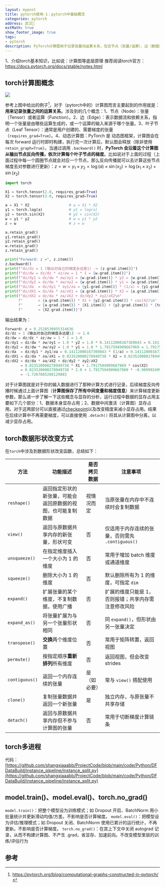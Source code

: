 ```yaml
---
layout: mypost
title: pytorch使用-1：pytorch中基础概念
categories: pytorch
address: 武汉🏯
extMath: true
show_footer_image: true
tags:
- pytorch
description: PyTorch计算图用于记录张量间运算关系，包含节点（张量/运算）、边（数据流依赖）、叶子节点（用户创建需梯度张量），作为动态图框架，每次forward即时构建，反向传播时沿图计算叶子节点梯度以更新参数。计算图显存占用包括数据本身及中间激活，可通过.detach()分离无需梯度的张量、改变精度等方式减少显存。torch中数据形状改变方法丰富，包括reshape()（视情况拷贝数据）、view()（共享内存，仅适用于连续张量）、unsqueeze()/squeeze()（增减维度1）、expand()/expand_as()（广播扩展维度）、transpose()/permute()（交换/重排维度）、contiguous()（确保内存连续）、clone()（拷贝数据）、detach()（分离计算图）等，需注意是否拷贝数据及内存连续性。此外，model.train()开启训练模式（如Dropout、BatchNorm更新统计），model.eval()设为评估模式（关闭Dropout、BatchNorm用累计统计），torch.no_grad()关闭autograd记录以省显存加速前向，三者分别控制模型行为与梯度计算。
---
```


1、介绍torch基本知识，比如说：计算图等底层原理
推荐阅读torch官方：https://docs.pytorch.org/docs/stable/notes.html
## torch计算图概念
![](https://s2.loli.net/2025/08/14/gIftdlM7KTw2Yak.webp)

参考上图中给出的例子[^1]，对于（pytorch中的）计算图而言主要起到的作用就是：**用来记录张量之间的运算关系**。涉及到的几个概念：1、节点（Node）：张量（Tensor）或者运算（Function）。2、边（Edge）：表示数据流和依赖关系，指明一个张量是由哪些运算生成的，或一个运算的输入来源于哪个张量。3、叶子节点（Leaf Tensor）：通常是用户创建的、需要梯度的张量（`requires_grad=True`）。4、动态计算图：PyTorch 是 动态图框架，计算图会在每次 forward 运行时即时构建，执行完一次计算后，默认图会释放（除非使用`retain_graph=True`）。当通过调用 `.backward()` 时，**PyTorch 会沿着这个计算图从输出节点反向传播，依次计算每个叶子节点的梯度**。比如说对于上面的过程（上面过程中每一个圆圈节点就会对应一个节点，那么反向传播就可以去计算这些节点梯度去对参数进行更新）：$z=w=y_1\times y_2= \log(a) \times \sin(x_2)=\log(x_1\times x_2)+ \sin(x_2)$

```python
import torch

X1 = torch.tensor(2.0, requires_grad=True)
X2 = torch.tensor(3.0, requires_grad=True)

a = X1 * X2                  # a = X1 * X2
y1 = torch.log(a)            # y1 = log(a)
y2 = torch.sin(X2)           # y2 = sin(X2)
w = y1 * y2                  # w = y1 * y2
z = w                        # z = w

a.retain_grad()
y1.retain_grad()
y2.retain_grad()
w.retain_grad()
z.retain_grad()

print("Forward: z =", z.item())
z.backward()
print(f"dz/dz = 1 (输出对自己的梯度永远是1) -> {z.grad.item()}")
print(f"dz/dw = dz/dz * ∂z/∂w = 1 * 1 = {w.grad.item()}")
print(f"dz/dy1 = dz/dw * ∂w/∂y1 = {w.grad.item()} * y2 = {w.grad.item()} * {y2.item()} = {y1.grad.item()}")
print(f"dz/dy2 = dz/dw * ∂w/∂y2 = {w.grad.item()} * y1 = {w.grad.item()} * {y1.item()} = {y2.grad.item()}")
print(f"dz/da  = dz/dy1 * ∂y1/∂a = {y1.grad.item()} * (1/a) = {y1.grad.item()} * (1/{a.item()}) = {a.grad.item()}")
print(f"dz/dX1 = dz/da * ∂a/∂X1 = {a.grad.item()} * X2 = {a.grad.item()} * {X2.item()} = {X1.grad.item()}")
print(f"dz/dX2 = dz/da * ∂a/∂X2 + dz/dy2 * ∂y2/∂X2\n"
      f"       = {a.grad.item()} * X1 + {y2.grad.item()} * cos(X2)\n"
      f"       = {a.grad.item()} * {X1.item()} + {y2.grad.item()} * {torch.cos(X2).item()}\n"
      f"       = {X2.grad.item()}")
```

输出结果为：
```python
Forward: z = 0.2528530955314636
dz/dz = 1 (输出对自己的梯度永远是1) -> 1.0
dz/dw = dz/dz * ∂z/∂w = 1 * 1 = 1.0
dz/dy1 = dz/dw * ∂w/∂y1 = 1.0 * y2 = 1.0 * 0.14112000167369843 = 0.14112000167369843
dz/dy2 = dz/dw * ∂w/∂y2 = 1.0 * y1 = 1.0 * 1.7917594909667969 = 1.7917594909667969
dz/da  = dz/dy1 * ∂y1/∂a = 0.14112000167369843 * (1/a) = 0.14112000167369843 * (1/6.0) = 0.023520000278949738
dz/dX1 = dz/da * ∂a/∂X1 = 0.023520000278949738 * X2 = 0.023520000278949738 * 3.0 = 0.07056000083684921
dz/dX2 = dz/da * ∂a/∂X2 + dz/dy2 * ∂y2/∂X2
       = 0.023520000278949738 * X1 + 1.7917594909667969 * cos(X2)
       = 0.023520000278949738 * 2.0 + 1.7917594909667969 * -0.9899924993515015
       = -1.7267885208129883
```

对于计算图就是对于你的输入数据进行了那种计算方式进行记录，后续梯度反向传播时候通过上面计算图（**计算图保存了所有中间变量和梯度信息**）来计算梯度更新参数，那么进一步了解一下这些概念与显存的分析，运行过程中数据的显存占用主要如下几个部分：1、数据本身显存占用；2、数据中间激活（计算图）显存占用。对于这两部分可以直接通过[checkpoint](https://www.big-yellow-j.top/posts/2025/01/03/DistributeTraining.html#:~:text=%E8%A1%A5%E5%85%851%EF%BC%9Agradient%2Dcheckpoint%E6%96%B9%E6%B3%95)以及改变精度来减小显存占用。结果在后续计算中不再需要梯度，可以直接使用 `.detach()` 将其从计算图中分离，以减少显存占用。

## torch数据形状改变方式
在`torch`中涉及到数据形状改变函数，总结如下：

| 方法          | 功能描述                                               | 是否拷贝数据 | 注意事项 |
|---------------|--------------------------------------------------------|--------------|----------|
| `reshape()`   | 返回指定形状的新张量，可能会返回原数据的视图，也可能复制数据 | 视情况而定   | 当原张量在内存中不连续时会复制数据 |
| `view()`      | 返回与原数据共享内存的新张量，形状可变                   | 否           | 仅适用于内存连续的张量，否则需先 `.contiguous()` |
| `unsqueeze()` | 在指定维度插入一个大小为 1 的维度                        | 否           | 常用于增加 batch 维度或通道维度 |
| `squeeze()`   | 删除大小为 1 的维度                                     | 否           | 默认删除所有为 1 的维度，可指定 `dim` |
| `expand()`    | 扩展张量的某个维度，不复制数据，使用广播                 | 否           | 扩展的维度只能是 1，否则报错；共享内存需注意修改风险 |
| `expand_as()` | 将张量扩展为与另一个张量形状相同                         | 否           | 同 `expand()`，但形状由另一张量决定 |
| `transpose()` | **交换**两个维度位置                                        | 否           | 常用于矩阵转置，返回视图 |
| `permute()`   | 按指定顺序**重新排列**所有维度                              | 否           | 返回视图，但会改变 strides |
| `contiguous()`| 返回一个内存连续的张量                                  | 是（如必要） | 常与 `view()` 搭配使用 |
| `clone()`     | 复制张量数据并返回一个新张量                            | 是           | 独立内存，与原张量不共享存储 |
| `detach()`    | 返回与原数据共享内存但不参与计算图的张量                 | 否           | 常用于切断梯度计算链条 |


## torch多进程
代码：[https://github.com/shangxiaaabb/ProjectCode/blob/main/code/Python/DFDataBuild/instance_pipeline/instance_split.py](https://github.com/shangxiaaabb/ProjectCode/blob/main/code/Python/DFDataBuild/instance_pipeline/instance_split.py)

## model.train()、model.eval()、torch.no_grad()
`model.train()`：把整个模型设为训练模式；如 Dropout 开启、BatchNorm 用小批量统计并更新滑动均值/方差。不影响是否计算梯度。
`model.eval()`：把模型设为评估/推理模式；如 Dropout 关闭、BatchNorm 使用已累计的运行统计，不再更新。不影响是否计算梯度。
`torch.no_grad()`：在其上下文中关闭 autograd 记录，从而不构建计算图、不产生 .grad，省显存、加速前向。不改变模型里层的训练/评估行为

## 参考
[^1]: https://pytorch.org/blog/computational-graphs-constructed-in-pytorch/
[^2]: https://docs.pytorch.org/docs/stable/notes.html